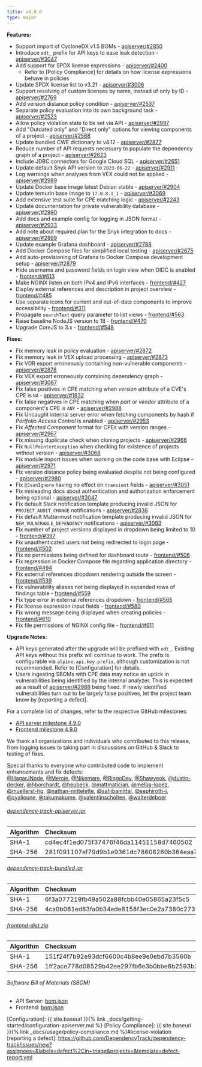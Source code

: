 ```yaml
---
title: v4.9.0
type: major
---
```


**Features:**

* Support import of CycloneDX v1.5 BOMs - [apiserver/#2850]
* Introduce `odt_` prefix for API keys to ease leak detection - [apiserver/#3047]
* Add support for SPDX license expressions - [apiserver/#2400]
  * Refer to [Policy Compliance] for details on how license expressions behave in policies
* Update SPDX license list to v3.21 - [apiserver/#3006]
* Support resolving of custom licenses by name, instead of only by ID - [apiserver/#2769]
* Add version distance policy condition - [apiserver/#2537]
* Separate policy evaluation into its own background task - [apiserver/#2523]
* Allow policy violation state to be set via API - [apiserver/#2997]
* Add "Outdated only" and "Direct only" options for viewing components of a project - [apiserver/#2568]
* Update bundled CWE dictionary to v4.12 - [apiserver/#2877]
* Reduce number of API requests necessary to populate the dependency graph of a project - [apiserver/#2623]
* Include JDBC connectors for Google Cloud SQL - [apiserver/#2651]
* Update default Snyk API version to `2023-06-22` - [apiserver/#2911]
* Log warnings when analyses from VEX could not be applied - [apiserver/#2989]
* Update Docker base image latest Debian stable - [apiserver/#2904]
* Update temurin base image to `17.0.8.1_1` - [apiserver/#3069]
* Add extensive test suite for CPE matching logic - [apiserver/#2243]
* Update documentation for private vulnerability database - [apiserver/#2990]
* Add docs and example config for logging in JSON format - [apiserver/#2933]
* Add note about required plan for the Snyk integration to docs - [apiserver/#2899]
* Update example Grafana dashboard - [apiserver/#2788]
* Add Docker Compose files for simplified local testing - [apiserver/#2675]
* Add auto-provisioning of Grafana to Docker Compose development setup - [apiserver/#2879]
* Hide username and password fields on login view when OIDC is enabled - [frontend/#613]
* Make NGINX listen on both IPv4 and IPv6 interfaces - [frontend/#427]
* Display external references and description in project overview - [frontend/#485]
* Use separate icons for current and out-of-date components to improve accessibility - [frontend/#311]
* Propagate `searchText` query parameter to list views - [frontend/#563]
* Raise baseline NodeJS version to 18 - [frontend/#470]
* Upgrade CoreJS to 3.x - [frontend/#548]

**Fixes:**

* Fix memory leak in policy evaluation - [apiserver/#2872]
* Fix memory leak in VEX upload processing - [apiserver/#2873]
* Fix VDR export erroneously containing non-vulnerable components - [apiserver/#2878]
* Fix VEX export erroneously containing dependency graph - [apiserver/#3067]
* Fix false positives in CPE matching when *version* attribute of a CVE's CPE is `NA` - [apiserver/#1832]
* Fix false negatives in CPE matching when *part* or *vendor* attribute of a component's CPE is `ANY` - [apiserver/#2988]
* Fix Uncaught internal server error when fetching components by hash if *Portfolio Access Control* is enabled - [apiserver/#2953]
* Fix *Affected Component* format for CPEs with version ranges - [apiserver/#2967]
* Fix missing duplicate check when cloning projects - [apiserver/#2966]
* Fix `NullPointerException` when checking for existence of projects without version - [apiserver/#3068]
* Fix module import issues when working on the code base with Eclipse - [apiserver/#2971]
* Fix version distance policy being evaluated despite not being configured - [apiserver/#2980]
* Fix `@JsonIgnore` having no effect on `transient` fields - [apiserver/#3051]
* Fix misleading docs about authentication and authorization enforcement being optional - [apiserver/#3047]
* Fix default Slack notification template producing invalid JSON for `PROJECT_AUDIT_CHANGE` notifications - [apiserver/#2838]
* Fix default Mattermost notification template producing invalid JSON for `NEW_VULNERABLE_DEPENDENCY` notifications - [apiserver/#3093]
* Fix number of project versions displayed in dropdown being limited to 10 - [frontend/#397]
* Fix unauthenticated users not being redirected to login page - [frontend/#502]
* Fix no permissions being defined for dashboard route - [frontend/#506]
* Fix regression in Docker Compose file regarding application directory - [frontend/#494]
* Fix external references dropdown rendering outside the screen - [frontend/#539]
* Fix vulnerability aliases not being displayed in expanded rows of findings table - [frontend/#559]
* Fix type error in external references dropdown - [frontend/#565]
* Fix license expression input fields - [frontend/#580]
* Fix wrong message being displayed when creating policies - [frontend/#610]
* Fix file permissions of NGINX config file - [frontend/#611]

**Upgrade Notes:**

* API keys generated after the upgrade will be prefixed with `odt_`. Existing API keys without this prefix will
continue to work. The prefix is configurable via `alpine.api.key.prefix`, although customization is not recommended.
Refer to [Configuration] for details.
* Users ingesting SBOMs with CPE data may notice an uptick in vulnerabilities being identified by the internal analyzer.
This is expected as a result of [apiserver/#2988] being fixed. If newly identified vulnerabilities turn out to be largely
false positives, let the project team know by [reporting a defect].

For a complete list of changes, refer to the respective GitHub milestones:

* [API server milestone 4.9.0](https://github.com/DependencyTrack/dependency-track/milestone/24?closed=1)
* [Frontend milestone 4.9.0](https://github.com/DependencyTrack/frontend/milestone/14?closed=1)

We thank all organizations and individuals who contributed to this release, from logging issues to taking part in discussions on GitHub & Slack to testing of fixes.  

Special thanks to everyone who contributed code to implement enhancements and fix defects:  
[@HagarJNode], [@Meroje], [@Nikemare], [@RingoDev], [@Shawyeok], [@dustin-decker], [@hborchardt], [@heubeck],
[@mattmatician], [@melba-lopez], [@muellerst-hg], [@nathan-mittelette], [@sahibamittal], [@sephiroth-j], [@syalioune],
[@takumakume], [@valentijnscholten], [@walterdeboer]

###### [dependency-track-apiserver.jar](https://github.com/DependencyTrack/dependency-track/releases/download/4.9.0/dependency-track-apiserver.jar)

| Algorithm | Checksum                                                         |
|:----------|:-----------------------------------------------------------------|
| SHA-1     | cd4ec4f1ed075f37476f46da11451158d7460502                         |
| SHA-256   | 281f091107ef79d9b1e9361dc78608260b364eaa7dbbaeb29d4f7aef1a4bf67b |

###### [dependency-track-bundled.jar](https://github.com/DependencyTrack/dependency-track/releases/download/4.9.0/dependency-track-bundled.jar)

| Algorithm | Checksum                                                         |
|:----------|:-----------------------------------------------------------------|
| SHA-1     | 6f3a077219fb49a502a88fcbb40e05865a23f5c5                         |
| SHA-256   | 4ca0b061ed83fa0b34ede8158f3ec0e2a7380c2736731995cf330f809076951f |

###### [frontend-dist.zip](https://github.com/DependencyTrack/frontend/releases/download/4.9.0/frontend-dist.zip)

| Algorithm | Checksum                                                         |
|:----------|:-----------------------------------------------------------------|
| SHA-1     | 151f24f7b92e93dcf6600c4b8ee9e0ebd7b3560b                         |
| SHA-256   | 1ff2ace778d08529b42ee297fb6e3b0bbe8b2593b2b8686e8b3e3c9472663c2a |

###### Software Bill of Materials (SBOM)

* API Server: [bom.json](https://github.com/DependencyTrack/dependency-track/releases/download/4.9.0/bom.json)
* Frontend: [bom.json](https://github.com/DependencyTrack/frontend/releases/download/4.9.0/bom.json)

[apiserver/#1832]: https://github.com/DependencyTrack/dependency-track/issues/1832
[apiserver/#2243]: https://github.com/DependencyTrack/dependency-track/issues/2243
[apiserver/#2400]: https://github.com/DependencyTrack/dependency-track/pull/2400
[apiserver/#2523]: https://github.com/DependencyTrack/dependency-track/pull/2523
[apiserver/#2537]: https://github.com/DependencyTrack/dependency-track/pull/2537
[apiserver/#2568]: https://github.com/DependencyTrack/dependency-track/pull/2568
[apiserver/#2623]: https://github.com/DependencyTrack/dependency-track/pull/2623
[apiserver/#2651]: https://github.com/DependencyTrack/dependency-track/pull/2651
[apiserver/#2675]: https://github.com/DependencyTrack/dependency-track/pull/2675
[apiserver/#2769]: https://github.com/DependencyTrack/dependency-track/pull/2769
[apiserver/#2788]: https://github.com/DependencyTrack/dependency-track/pull/2780
[apiserver/#2838]: https://github.com/DependencyTrack/dependency-track/issues/2838
[apiserver/#2850]: https://github.com/DependencyTrack/dependency-track/issues/2850
[apiserver/#2872]: https://github.com/DependencyTrack/dependency-track/pull/2872
[apiserver/#2873]: https://github.com/DependencyTrack/dependency-track/pull/2873
[apiserver/#2877]: https://github.com/DependencyTrack/dependency-track/pull/2877
[apiserver/#2878]: https://github.com/DependencyTrack/dependency-track/pull/2878
[apiserver/#2879]: https://github.com/DependencyTrack/dependency-track/pull/2879
[apiserver/#2899]: https://github.com/DependencyTrack/dependency-track/pull/2899
[apiserver/#2904]: https://github.com/DependencyTrack/dependency-track/pull/2904
[apiserver/#2911]: https://github.com/DependencyTrack/dependency-track/pull/2911
[apiserver/#2933]: https://github.com/DependencyTrack/dependency-track/pull/2933
[apiserver/#2953]: https://github.com/DependencyTrack/dependency-track/pull/2953
[apiserver/#2966]: https://github.com/DependencyTrack/dependency-track/pull/2966
[apiserver/#2967]: https://github.com/DependencyTrack/dependency-track/pull/2967
[apiserver/#2971]: https://github.com/DependencyTrack/dependency-track/pull/2971
[apiserver/#2980]: https://github.com/DependencyTrack/dependency-track/pull/2980
[apiserver/#2988]: https://github.com/DependencyTrack/dependency-track/issues/2988
[apiserver/#2989]: https://github.com/DependencyTrack/dependency-track/pull/2989
[apiserver/#2990]: https://github.com/DependencyTrack/dependency-track/pull/2990
[apiserver/#2997]: https://github.com/DependencyTrack/dependency-track/pull/2997
[apiserver/#3006]: https://github.com/DependencyTrack/dependency-track/pull/3006
[apiserver/#3047]: https://github.com/DependencyTrack/dependency-track/pull/3047
[apiserver/#3051]: https://github.com/DependencyTrack/dependency-track/pull/3051
[apiserver/#3067]: https://github.com/DependencyTrack/dependency-track/pull/3067
[apiserver/#3068]: https://github.com/DependencyTrack/dependency-track/pull/3068
[apiserver/#3069]: https://github.com/DependencyTrack/dependency-track/pull/3069
[apiserver/#3093]: https://github.com/DependencyTrack/dependency-track/issues/3093
[frontend/#311]: https://github.com/DependencyTrack/frontend/issues/311
[frontend/#397]: https://github.com/DependencyTrack/frontend/issues/397
[frontend/#427]: https://github.com/DependencyTrack/frontend/pull/427
[frontend/#470]: https://github.com/DependencyTrack/frontend/issues/470
[frontend/#485]: https://github.com/DependencyTrack/frontend/pull/485
[frontend/#494]: https://github.com/DependencyTrack/frontend/pull/494
[frontend/#502]: https://github.com/DependencyTrack/frontend/pull/502
[frontend/#506]: https://github.com/DependencyTrack/frontend/pull/506
[frontend/#539]: https://github.com/DependencyTrack/frontend/issues/539
[frontend/#548]: https://github.com/DependencyTrack/frontend/pull/548
[frontend/#559]: https://github.com/DependencyTrack/frontend/pull/559
[frontend/#563]: https://github.com/DependencyTrack/frontend/pull/563
[frontend/#565]: https://github.com/DependencyTrack/frontend/pull/565
[frontend/#580]: https://github.com/DependencyTrack/frontend/pull/580
[frontend/#610]: https://github.com/DependencyTrack/frontend/pull/610
[frontend/#611]: https://github.com/DependencyTrack/frontend/pull/576
[frontend/#613]: https://github.com/DependencyTrack/frontend/pull/613

[Configuration]: {{ site.baseurl }}{% link _docs/getting-started/configuration-apiserver.md %}
[Policy Compliance]: {{ site.baseurl }}{% link _docs/usage/policy-compliance.md %}#license-violation
[reporting a defect]: https://github.com/DependencyTrack/dependency-track/issues/new?assignees=&labels=defect%2Cin+triage&projects=&template=defect-report.yml

[@HagarJNode]: https://github.com/HagarJNode
[@Meroje]: https://github.com/Meroje
[@Nikemare]: https://github.com/Nikemare
[@RingoDev]: https://github.com/RingoDev
[@Shawyeok]: https://github.com/Shawyeok
[@dustin-decker]: https://github.com/dustin-decker
[@hborchardt]: https://github.com/hborchardt
[@heubeck]: https://github.com/heubeck
[@mattmatician]: https://github.com/mattmatician
[@melba-lopez]: https://github.com/melba-lopez
[@muellerst-hg]: https://github.com/muellerst-hg
[@nathan-mittelette]: https://github.com/nathan-mittelette
[@sahibamittal]: https://github.com/sahibamittal
[@sephiroth-j]: https://github.com/sephiroth-j
[@syalioune]: https://github.com/syalioune
[@takumakume]: https://github.com/takumakume
[@valentijnscholten]: https://github.com/valentijnscholten
[@walterdeboer]: https://github.com/walterdeboer